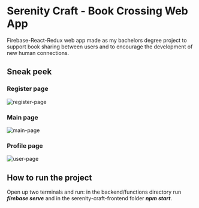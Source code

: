 # Serenity Craft - Book Crossing Web App

Firebase-React-Redux web app made as my bachelors degree project to support book sharing between users and to encourage the development of new human connections.

## Sneak peek

### Register page
<img src="https://user-images.githubusercontent.com/57195730/124396979-9d6ab580-dd15-11eb-98ed-ac1714a54fbc.png" alt="register-page">

### Main page
<img src="https://user-images.githubusercontent.com/57195730/124396996-c12dfb80-dd15-11eb-8d7c-39d6562247bf.png" alt="main-page">

### Profile page
<img src="https://user-images.githubusercontent.com/57195730/124397012-d014ae00-dd15-11eb-9831-28b067ade1a3.png" alt="user-page">

## How to run the project
Open up two terminals and run: in the backend/functions directory run ***firebase serve*** and in the serenity-craft-frontend folder ***npm start***.
